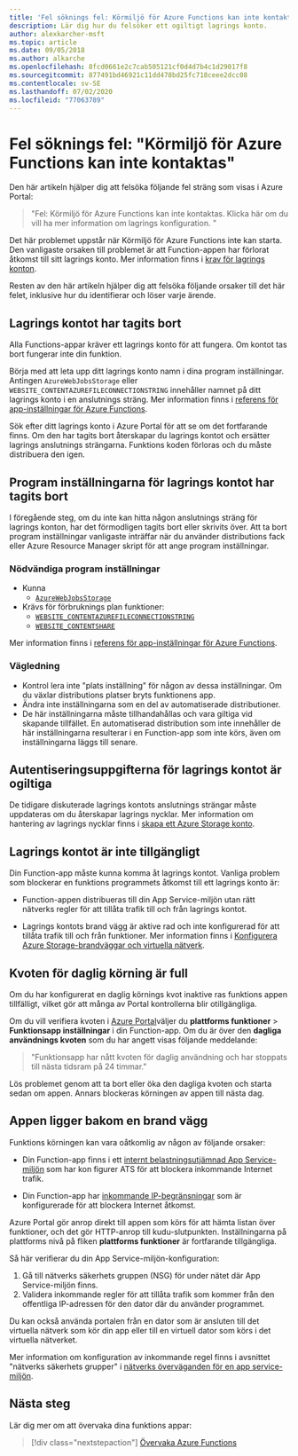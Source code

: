 ```yaml
---
title: 'Fel söknings fel: Körmiljö för Azure Functions kan inte kontaktas'
description: Lär dig hur du felsöker ett ogiltigt lagrings konto.
author: alexkarcher-msft
ms.topic: article
ms.date: 09/05/2018
ms.author: alkarche
ms.openlocfilehash: 8fcd0661e2c7cab505121cf0d4d7b4c1d29017f8
ms.sourcegitcommit: 877491bd46921c11dd478bd25fc718ceee2dcc08
ms.contentlocale: sv-SE
ms.lasthandoff: 07/02/2020
ms.locfileid: "77063789"
---
```

# <a name="troubleshoot-error-azure-functions-runtime-is-unreachable"></a>Fel söknings fel: "Körmiljö för Azure Functions kan inte kontaktas"

Den här artikeln hjälper dig att felsöka följande fel sträng som visas i Azure Portal:

> "Fel: Körmiljö för Azure Functions kan inte kontaktas. Klicka här om du vill ha mer information om lagrings konfiguration. "

Det här problemet uppstår när Körmiljö för Azure Functions inte kan starta. Den vanligaste orsaken till problemet är att Function-appen har förlorat åtkomst till sitt lagrings konto. Mer information finns i [krav för lagrings konton](https://docs.microsoft.com/azure/azure-functions/functions-create-function-app-portal#storage-account-requirements).

Resten av den här artikeln hjälper dig att felsöka följande orsaker till det här felet, inklusive hur du identifierar och löser varje ärende.

## <a name="storage-account-was-deleted"></a>Lagrings kontot har tagits bort

Alla Functions-appar kräver ett lagrings konto för att fungera. Om kontot tas bort fungerar inte din funktion.

Börja med att leta upp ditt lagrings konto namn i dina program inställningar. Antingen `AzureWebJobsStorage` eller `WEBSITE_CONTENTAZUREFILECONNECTIONSTRING` innehåller namnet på ditt lagrings konto i en anslutnings sträng. Mer information finns i [referens för app-inställningar för Azure Functions](https://docs.microsoft.com/azure/azure-functions/functions-app-settings#azurewebjobsstorage).

Sök efter ditt lagrings konto i Azure Portal för att se om det fortfarande finns. Om den har tagits bort återskapar du lagrings kontot och ersätter lagrings anslutnings strängarna. Funktions koden förloras och du måste distribuera den igen.

## <a name="storage-account-application-settings-were-deleted"></a>Program inställningarna för lagrings kontot har tagits bort

I föregående steg, om du inte kan hitta någon anslutnings sträng för lagrings konton, har det förmodligen tagits bort eller skrivits över. Att ta bort program inställningar vanligaste inträffar när du använder distributions fack eller Azure Resource Manager skript för att ange program inställningar.

### <a name="required-application-settings"></a>Nödvändiga program inställningar

* Kunna
    * [`AzureWebJobsStorage`](https://docs.microsoft.com/azure/azure-functions/functions-app-settings#azurewebjobsstorage)
* Krävs för förbruknings plan funktioner:
    * [`WEBSITE_CONTENTAZUREFILECONNECTIONSTRING`](https://docs.microsoft.com/azure/azure-functions/functions-app-settings)
    * [`WEBSITE_CONTENTSHARE`](https://docs.microsoft.com/azure/azure-functions/functions-app-settings)

Mer information finns i [referens för app-inställningar för Azure Functions](https://docs.microsoft.com/azure/azure-functions/functions-app-settings).

### <a name="guidance"></a>Vägledning

* Kontrol lera inte "plats inställning" för någon av dessa inställningar. Om du växlar distributions platser bryts funktionens app.
* Ändra inte inställningarna som en del av automatiserade distributioner.
* De här inställningarna måste tillhandahållas och vara giltiga vid skapande tillfället. En automatiserad distribution som inte innehåller de här inställningarna resulterar i en Function-app som inte körs, även om inställningarna läggs till senare.

## <a name="storage-account-credentials-are-invalid"></a>Autentiseringsuppgifterna för lagrings kontot är ogiltiga

De tidigare diskuterade lagrings kontots anslutnings strängar måste uppdateras om du återskapar lagrings nycklar. Mer information om hantering av lagrings nycklar finns i [skapa ett Azure Storage konto](https://docs.microsoft.com/azure/storage/common/storage-create-storage-account).

## <a name="storage-account-is-inaccessible"></a>Lagrings kontot är inte tillgängligt

Din Function-app måste kunna komma åt lagrings kontot. Vanliga problem som blockerar en funktions programmets åtkomst till ett lagrings konto är:

* Function-appen distribueras till din App Service-miljön utan rätt nätverks regler för att tillåta trafik till och från lagrings kontot.

* Lagrings kontots brand vägg är aktive rad och inte konfigurerad för att tillåta trafik till och från funktioner. Mer information finns i [Konfigurera Azure Storage-brandväggar och virtuella nätverk](https://docs.microsoft.com/azure/storage/common/storage-network-security?toc=%2fazure%2fstorage%2ffiles%2ftoc.json).

## <a name="daily-execution-quota-is-full"></a>Kvoten för daglig körning är full

Om du har konfigurerat en daglig körnings kvot inaktive ras funktions appen tillfälligt, vilket gör att många av Portal kontrollerna blir otillgängliga. 

Om du vill verifiera kvoten i [Azure Portal](https://portal.azure.com)väljer du **plattforms funktioner**  >  **Funktionsapp inställningar** i din Function-app. Om du är över den **dagliga användnings kvoten** som du har angett visas följande meddelande:

  > "Funktionsapp har nått kvoten för daglig användning och har stoppats till nästa tidsram på 24 timmar."

Lös problemet genom att ta bort eller öka den dagliga kvoten och starta sedan om appen. Annars blockeras körningen av appen till nästa dag.

## <a name="app-is-behind-a-firewall"></a>Appen ligger bakom en brand vägg

Funktions körningen kan vara oåtkomlig av någon av följande orsaker:

* Din Function-app finns i ett [internt belastningsutjämnad App Service-miljön](../app-service/environment/create-ilb-ase.md) som har kon figurer ATS för att blockera inkommande Internet trafik.

* Din Function-app har [inkommande IP-begränsningar](functions-networking-options.md#inbound-ip-restrictions) som är konfigurerade för att blockera Internet åtkomst. 

Azure Portal gör anrop direkt till appen som körs för att hämta listan över funktioner, och det gör HTTP-anrop till kudu-slutpunkten. Inställningarna på plattforms nivå på fliken **plattforms funktioner** är fortfarande tillgängliga.

Så här verifierar du din App Service-miljön-konfiguration:
1. Gå till nätverks säkerhets gruppen (NSG) för under nätet där App Service-miljön finns.
1. Validera inkommande regler för att tillåta trafik som kommer från den offentliga IP-adressen för den dator där du använder programmet. 
   
Du kan också använda portalen från en dator som är ansluten till det virtuella nätverk som kör din app eller till en virtuell dator som körs i det virtuella nätverket. 

Mer information om konfiguration av inkommande regel finns i avsnittet "nätverks säkerhets grupper" i [nätverks överväganden för en app service-miljön](https://docs.microsoft.com/azure/app-service/environment/network-info#network-security-groups).

## <a name="next-steps"></a>Nästa steg

Lär dig mer om att övervaka dina funktions appar:

> [!div class="nextstepaction"]
> [Övervaka Azure Functions](functions-monitoring.md)

